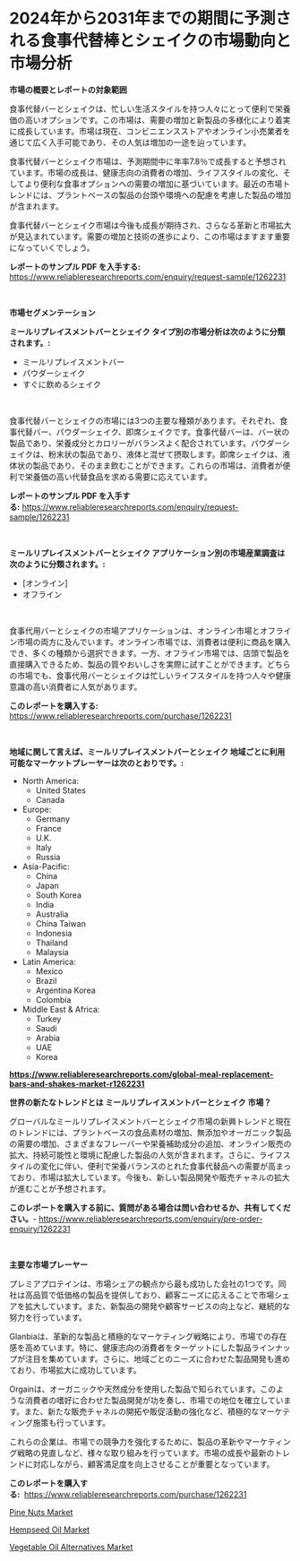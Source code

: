 <p><h1>2024年から2031年までの期間に予測される食事代替棒とシェイクの市場動向と市場分析</h1></p><p><strong>市場の概要とレポートの対象範囲</strong></p>
<p><p>食事代替バーとシェイクは、忙しい生活スタイルを持つ人々にとって便利で栄養価の高いオプションです。この市場は、需要の増加と新製品の多様化により着実に成長しています。市場は現在、コンビニエンスストアやオンライン小売業者を通じて広く入手可能であり、その人気は増加の一途を辿っています。</p><p>食事代替バーとシェイク市場は、予測期間中に年率7.8％で成長すると予想されています。市場の成長は、健康志向の消費者の増加、ライフスタイルの変化、そしてより便利な食事オプションへの需要の増加に基づいています。最近の市場トレンドには、プラントベースの製品の台頭や環境への配慮を考慮した製品の増加が含まれます。</p><p>食事代替バーとシェイク市場は今後も成長が期待され、さらなる革新と市場拡大が見込まれています。需要の増加と技術の進歩により、この市場はますます重要になっていくでしょう。</p></p>
<p><strong>レポートのサンプル PDF を入手する:</strong> <a href="https://www.reliableresearchreports.com/enquiry/request-sample/1262231">https://www.reliableresearchreports.com/enquiry/request-sample/1262231</a></p>
<p>&nbsp;</p>
<p><strong>市場セグメンテーション</strong></p>
<p><strong>ミールリプレイスメントバーとシェイク タイプ別の市場分析は次のように分類されます。:</strong></p>
<p><ul><li>ミールリプレイスメントバー</li><li>パウダーシェイク</li><li>すぐに飲めるシェイク</li></ul></p>
<p>&nbsp;</p>
<p><p>食事代替バーとシェイクの市場には3つの主要な種類があります。それぞれ、食事代替バー、パウダーシェイク、即席シェイクです。食事代替バーは、バー状の製品であり、栄養成分とカロリーがバランスよく配合されています。パウダーシェイクは、粉末状の製品であり、液体と混ぜて摂取します。即席シェイクは、液体状の製品であり、そのまま飲むことができます。これらの市場は、消費者が便利で栄養価の高い代替食品を求める需要に応えています。</p></p>
<p><strong>レポートのサンプル PDF を入手する:</strong>&nbsp;<a href="https://www.reliableresearchreports.com/enquiry/request-sample/1262231">https://www.reliableresearchreports.com/enquiry/request-sample/1262231</a></p>
<p>&nbsp;</p>
<p><strong> ミールリプレイスメントバーとシェイク アプリケーション別の市場産業調査は次のように分類されます。:</strong></p>
<p><ul><li>[オンライン]</li><li>オフライン</li></ul></p>
<p>&nbsp;</p>
<p><p>食事代用バーとシェイクの市場アプリケーションは、オンライン市場とオフライン市場の両方に及んでいます。オンライン市場では、消費者は便利に商品を購入でき、多くの種類から選択できます。一方、オフライン市場では、店頭で製品を直接購入できるため、製品の質やおいしさを実際に試すことができます。どちらの市場でも、食事代用バーとシェイクは忙しいライフスタイルを持つ人々や健康意識の高い消費者に人気があります。</p></p>
<p><strong>このレポートを購入する:</strong>&nbsp; <a href="https://www.reliableresearchreports.com/purchase/1262231">https://www.reliableresearchreports.com/purchase/1262231</a></p>
<p>&nbsp;</p>
<p><strong>地域に関して言えば、ミールリプレイスメントバーとシェイク 地域ごとに利用可能なマーケットプレーヤーは次のとおりです。:</strong></p>
<p><ul>
    <li>
        North America:
        <ul>
            <li>United States</li>
            <li>Canada</li>
        </ul>
    </li>
    <li>
        Europe:
        <ul>
            <li>Germany</li>
            <li>France</li>
            <li>U.K.</li>
            <li>Italy</li>
            <li>Russia</li>
        </ul>
    </li>
    <li>
        Asia-Pacific:
        <ul>
            <li>China</li>
            <li>Japan</li>
            <li>South Korea</li>
            <li>India</li>
            <li>Australia</li>
            <li>China Taiwan</li>
            <li>Indonesia</li>
            <li>Thailand</li>
            <li>Malaysia</li>
        </ul>
    </li>
    <li>
        Latin America:
        <ul>
            <li>Mexico</li>
            <li>Brazil</li>
            <li>Argentina Korea</li>
            <li>Colombia</li>
        </ul>
    </li>
    <li>
        Middle East & Africa:
        <ul>
            <li>Turkey</li>
            <li>Saudi</li>
            <li>Arabia</li>
            <li>UAE</li>
            <li>Korea</li>
        </ul>
    </li>
    </ul></p>
<p><strong><a href="https://www.reliableresearchreports.com/global-meal-replacement-bars-and-shakes-market-r1262231">https://www.reliableresearchreports.com/global-meal-replacement-bars-and-shakes-market-r1262231</a></strong>&nbsp;</p>
<p><strong>世界の新たなトレンドとは ミールリプレイスメントバーとシェイク 市場？</strong></p>
<p><p>グローバルなミールリプレイスメントバーとシェイク市場の新興トレンドと現在のトレンドには、プラントベースの食品素材の増加、無添加やオーガニック製品の需要の増加、さまざまなフレーバーや栄養補助成分の追加、オンライン販売の拡大、持続可能性と環境に配慮した製品の人気が含まれます。さらに、ライフスタイルの変化に伴い、便利で栄養バランスのとれた食事代替品への需要が高まっており、市場は拡大しています。今後も、新しい製品開発や販売チャネルの拡大が進むことが予想されます。</p></p>
<p><strong>このレポートを購入する前に、質問がある場合は問い合わせるか、共有してください。</strong>- <a href="https://www.reliableresearchreports.com/enquiry/pre-order-enquiry/1262231">https://www.reliableresearchreports.com/enquiry/pre-order-enquiry/1262231</a></p>
<p>&nbsp;</p>
<p><strong>主要な市場プレーヤー</strong></p>
<p><p>プレミアプロテインは、市場シェアの観点から最も成功した会社の1つです。同社は高品質で低価格の製品を提供しており、顧客ニーズに応えることで市場シェアを拡大しています。また、新製品の開発や顧客サービスの向上など、継続的な努力を行っています。</p><p>Glanbiaは、革新的な製品と積極的なマーケティング戦略により、市場での存在感を高めています。特に、健康志向の消費者をターゲットにした製品ラインナップが注目を集めています。さらに、地域ごとのニーズに合わせた製品開発も進めており、市場拡大に成功しています。</p><p>Orgainは、オーガニックや天然成分を使用した製品で知られています。このような消費者の嗜好に合わせた製品開発が功を奏し、市場での地位を確立しています。また、新たな販売チャネルの開拓や販促活動の強化など、積極的なマーケティング施策も行っています。</p><p>これらの企業は、市場での競争力を強化するために、製品の革新やマーケティング戦略の見直しなど、様々な取り組みを行っています。市場の成長や最新のトレンドに対応しながら、顧客満足度を向上させることが重要となっています。</p></p>
<p><strong>このレポートを購入する:</strong>&nbsp;&nbsp;<a href="https://www.reliableresearchreports.com/purchase/1262231">https://www.reliableresearchreports.com/purchase/1262231</a></p>
<p><p><a href="https://github.com/abdelrhmankishk22/Market-Research-Report-List-3/blob/main/pine-nuts-market.md">Pine Nuts Market</a></p><p><a href="https://www.linkedin.com/pulse/hempseed-oil-market-research-report-provides-critical-insights-iik1f?trackingId=Dv4x5gT5gtX0Tt0Acxs%2BoA%3D%3D">Hempseed Oil Market</a></p><p><a href="https://www.linkedin.com/pulse/vegetable-oil-alternatives-market-furnish-information-size-share-dewif?trackingId=UVc0MRPXGn9%2FdQswIYdgVA%3D%3D">Vegetable Oil Alternatives Market</a></p></p>